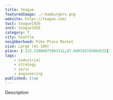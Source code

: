 ```yaml
---
title: Teague
featuredImage: ./-hamburgers.png
website: https://teague.com/
twit: teague1926
inst: teague1926
category: T
city: Seattle
neighborhood: Pike Place Market
size: Large (41-100)
place: [-122.33889075983312,47.608355745904525]
tags:
    - industrial
    - strategy
    - ux/ui
    - engineering
published: true
---
```


Description
